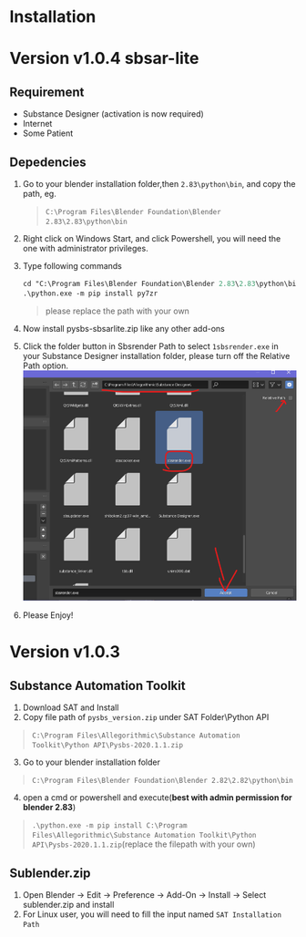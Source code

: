 # Installation
# Version v1.0.4 sbsar-lite
## Requirement 
* Substance Designer (activation is now required)
* Internet
* Some Patient
## Depedencies
1. Go to your blender installation folder,then `2.83\python\bin`, and copy the path, eg.
    > `C:\Program Files\Blender Foundation\Blender 2.83\2.83\python\bin`
2. Right click on Windows Start, and click Powershell, you will need the one 
with administrator privileges.
3. Type following commands
    ``` ps
    cd "C:\Program Files\Blender Foundation\Blender 2.83\2.83\python\bin"
    .\python.exe -m pip install py7zr
    ```
    > please replace the path with your own
4. Now install pysbs-sbsarlite.zip like any other add-ons

5. Click the folder button in Sbsrender Path to select `1sbsrender.exe` in your Substance Designer installation folder, please turn off the Relative Path option.
![select](./images/select.png)
6. Please Enjoy!

# Version v1.0.3
## Substance Automation Toolkit
1. Download SAT and Install 
2. Copy file path of `pysbs_version.zip` under SAT Folder\Python API
> `C:\Program Files\Allegorithmic\Substance Automation Toolkit\Python API\Pysbs-2020.1.1.zip`
3. Go to your blender installation folder
> `C:\Program Files\Blender Foundation\Blender 2.82\2.82\python\bin`
4. open a cmd or powershell and execute(**best with admin permission for blender 2.83**)
> `.\python.exe -m pip install C:\Program Files\Allegorithmic\Substance Automation Toolkit\Python API\Pysbs-2020.1.1.zip`(replace the filepath with your own)

## Sublender.zip
1. Open Blender -> Edit -> Preference -> Add-On -> Install -> Select sublender.zip and install
2. For Linux user, you will need to fill the input named `SAT Installation Path`